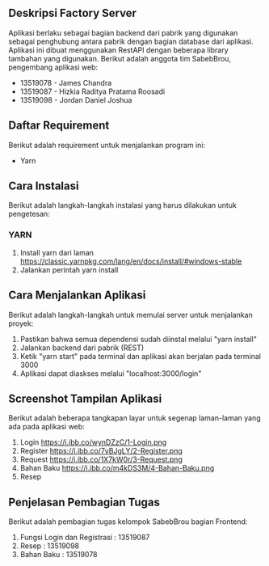 ## Deskripsi Factory Server
Aplikasi berlaku sebagai bagian backend dari pabrik yang digunakan sebagai penghubung antara pabrik dengan bagian database dari aplikasi. Aplikasi ini dibuat menggunakan RestAPI dengan beberapa library tambahan yang digunakan. Berikut adalah anggota tim SabebBrou, pengembang aplikasi web:
- 13519078 - James Chandra
- 13519087 - Hizkia Raditya Pratama Roosadi
- 13519098 - Jordan Daniel Joshua


## Daftar Requirement
Berikut adalah requirement untuk menjalankan program ini:
- Yarn

## Cara Instalasi
Berikut adalah langkah-langkah instalasi yang harus dilakukan untuk pengetesan:
### YARN
1. Install yarn dari laman https://classic.yarnpkg.com/lang/en/docs/install/#windows-stable
2. Jalankan perintah yarn install

## Cara Menjalankan Aplikasi
Berikut adalah langkah-langkah untuk memulai server untuk menjalankan proyek:
1. Pastikan bahwa semua dependensi sudah diinstal melalui "yarn install"
2. Jalankan backend dari pabrik (REST)
3. Ketik "yarn start" pada terminal dan aplikasi akan berjalan pada terminal 3000
4. Aplikasi dapat diaskses melalui "localhost:3000/login"

## Screenshot Tampilan Aplikasi
Berikut adalah beberapa tangkapan layar untuk segenap laman-laman yang ada pada aplikasi web:
1. Login
https://i.ibb.co/wynDZzC/1-Login.png
2. Register
https://i.ibb.co/7vBJgLY/2-Register.png
3. Request
https://i.ibb.co/1X7kW0r/3-Request.png
4. Bahan Baku
https://i.ibb.co/m4kDS3M/4-Bahan-Baku.png
5. Resep

## Penjelasan Pembagian Tugas
Berikut adalah pembagian tugas kelompok SabebBrou bagian Frontend: 
1. Fungsi Login dan Registrasi : 13519087
2. Resep : 13519098
3. Bahan Baku : 13519078
